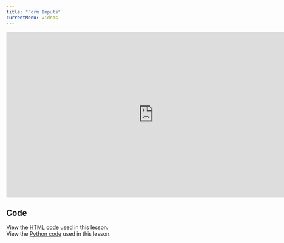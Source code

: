 ```yaml
---
title: "Form Inputs"
currentMenu: videos
---
```


<div class="youtube-wrapper"><iframe width="776" height="437" src="https://www.youtube.com/embed/W-cZh2tSfLk" frameborder="0" allowfullscreen></iframe></div>

## Code

View the [HTML code](https://gist.github.com/chrisbay/a3aee22c92915189a01b0d8b824bad10) used in this lesson.  
View the [Python code](http://gist.github.com/chrisbay/d905bad4eb4b3bb1a4421127e93c193d) used in this lesson.

